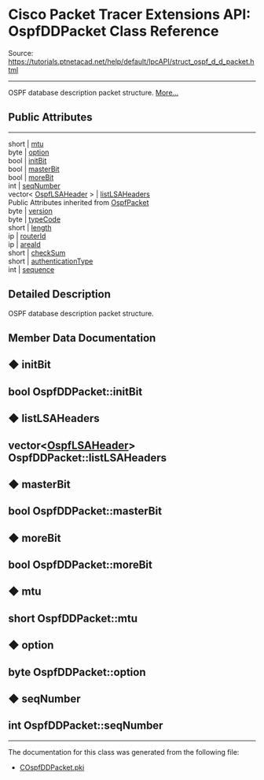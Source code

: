 # Cisco Packet Tracer Extensions API: OspfDDPacket Class Reference

Source: https://tutorials.ptnetacad.net/help/default/IpcAPI/struct_ospf_d_d_packet.html

---

OSPF database description packet structure. [More...](struct_ospf_d_d_packet.html#details)

##  Public Attributes  
  
---  
short | [mtu](struct_ospf_d_d_packet.html#a8c800b69dcda35f3cf4024578ad780ec)  
byte | [option](struct_ospf_d_d_packet.html#a970bcbf71fe80ad83338c70be26afba2)  
bool | [initBit](struct_ospf_d_d_packet.html#ab2aab2ee8af60cb0ddfd78f29af9f92e)  
bool | [masterBit](struct_ospf_d_d_packet.html#ac65b672eb7c1315502aadf61e1290037)  
bool | [moreBit](struct_ospf_d_d_packet.html#a21cc0cab77872af5d7c1f276383ba133)  
int | [seqNumber](struct_ospf_d_d_packet.html#a627ae3d4e8749151bbaa4b77f7152f75)  
vector< [OspfLSAHeader](struct_ospf_l_s_a_header.html) > | [listLSAHeaders](struct_ospf_d_d_packet.html#a013c6d77a605180c1d92c8461a31fd58)  
Public Attributes inherited from [OspfPacket](struct_ospf_packet.html)  
byte | [version](struct_ospf_packet.html#a9002258dde6f3b492ed4e5ee232b44b9)  
byte | [typeCode](struct_ospf_packet.html#a9a1767abf821c220b09f7366037d40d3)  
short | [length](struct_ospf_packet.html#a24cb13316ac718e1f2e8a95aeeeff074)  
ip | [routerId](struct_ospf_packet.html#abf2ca93eb25626e7eb4b1c580d9188d8)  
ip | [areaId](struct_ospf_packet.html#a498610703e88fc32d78f7917e5245b08)  
short | [checkSum](struct_ospf_packet.html#a5b6083cfa5bc16aa434c280868335b98)  
short | [authenticationType](struct_ospf_packet.html#a9fe5c8dda025572f0b04abaea94098aa)  
int | [sequence](struct_ospf_packet.html#afb262e670885f7761e0de218db37fd1a)  
  
## Detailed Description

OSPF database description packet structure. 

## Member Data Documentation

## ◆ initBit

bool OspfDDPacket::initBit  
---  
  
## ◆ listLSAHeaders

vector<[OspfLSAHeader](struct_ospf_l_s_a_header.html)> OspfDDPacket::listLSAHeaders  
---  
  
## ◆ masterBit

bool OspfDDPacket::masterBit  
---  
  
## ◆ moreBit

bool OspfDDPacket::moreBit  
---  
  
## ◆ mtu

short OspfDDPacket::mtu  
---  
  
## ◆ option

byte OspfDDPacket::option  
---  
  
## ◆ seqNumber

int OspfDDPacket::seqNumber  
---  
  
* * *

The documentation for this class was generated from the following file:

  * [COspfDDPacket.pki](_c_ospf_d_d_packet_8pki.html)


